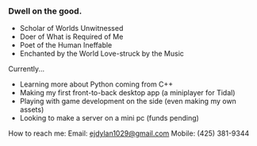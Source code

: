 ### Dwell on the good.

* Scholar of Worlds Unwitnessed
* Doer of What is Required of Me
* Poet of the Human Ineffable
* Enchanted by the World
Love-struck by the Music

Currently...
- Learning more about Python coming from C++
- Making my first front-to-back desktop app (a miniplayer for Tidal)
- Playing with game development on the side (even making my own assets)
- Looking to make a server on a mini pc (funds pending)

How to reach me: Email: ejdylan1029@gmail.com Mobile: (425) 381-9344

<!--
**doncigma/doncigma** is a ✨ _special_ ✨ repository because its `README.md` (this file) appears on your GitHub profile.

Here are some ideas to get you started:

- 🔭 I’m currently working on ...
- 🌱 I’m currently learning ...
- 👯 I’m looking to collaborate on ...
- 🤔 I’m looking for help with ...
- 💬 Ask me about ...
- 📫 How to reach me: ...
- 😄 Pronouns: ...
- ⚡ Fun fact: ...
-->
